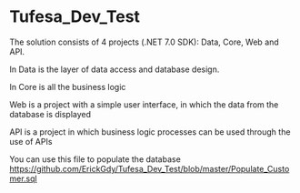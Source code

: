 # Tufesa_Dev_Test

The solution consists of 4 projects (.NET 7.0 SDK): Data, Core, Web and API.

In Data is the layer of data access and database design.

In Core is all the business logic

Web is a project with a simple user interface, in which the data from the database is displayed

API is a project in which business logic processes can be used through the use of APIs

You can use this file to populate the database
https://github.com/ErickGdy/Tufesa_Dev_Test/blob/master/Populate_Customer.sql
